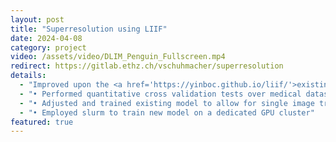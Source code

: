 ```yaml
---
layout: post
title: "Superresolution using LIIF"
date: 2024-04-08
category: project
video: /assets/video/DLIM_Penguin_Fullscreen.mp4
redirect: https://gitlab.ethz.ch/vschuhmacher/superresolution
details:
  - "Improved upon the <a href='https://yinboc.github.io/liif/'>existing model</a> by Chen et al for Superresolution using Local Implicit Image Functions"
  - "• Performed quantitative cross validation tests over medical datasets leading to improved PSNR results."
  - "• Adjusted and trained existing model to allow for single image training leading to a strong color shift but reasonable generalization."
  - "• Employed slurm to train new model on a dedicated GPU cluster"
featured: true
---
```

